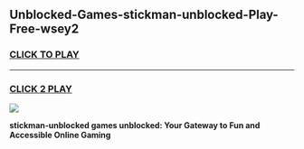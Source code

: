 
## Unblocked-Games-stickman-unblocked-Play-Free-wsey2
<h3>
<a href="https://premium76.site?title=stickman-unblocked&ref=20M">CLICK TO PLAY</a></h3>
<hr>

<h3>
<a href="https://premium76.site?title=stickman-unblocked&ref=20M">CLICK 2 PLAY</a>
  
</h3>

<a href="https://premium76.site?title=stickman-unblocked&ref=19M"><img src="https://clearcache.store/games.png"></a>


**stickman-unblocked games unblocked: Your Gateway to Fun and Accessible Online Gaming**
